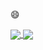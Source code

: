 
<!--
**Ang-l/Ang-l** is a ✨ _special_ ✨ repository because its `README.md` (this file) appears on your GitHub profile.

Here are some ideas to get you started:

- 🔭 I’m currently working on ...
- 🌱 I’m currently learning ...
- 👯 I’m looking to collaborate on ...
- 🤔 I’m looking for help with ...
- 💬 Ask me about ...
- 📫 How to reach me: ...
- 😄 Pronouns: ...
- ⚡ Fun fact: ...
-->

<!--
![Visitor Count](https://profile-counter.glitch.me/Ang-l/count.svg)
![](https://img.shields.io/badge/Python-3776AB?style=for-the-badge&logo=python&logoColor=white)
![](https://github-readme-stats.vercel.app/api?username=Ang-l&show_icons=true&theme=radical&count_private=true)  
![](https://github-readme-stats.vercel.app/api/top-langs/?username=Ang-l&include_all_commits=true&layout=compact)  

![](https://img.shields.io/badge/vue2-3776AB?style=for-the-badge&logo=vue2&logoColor=white)![](https://img.shields.io/badge/vue3-3776AB?style=for-the-badge&logo=vue3&logoColor=white)
-->

😄

<a href="https://github.com/Ang-l/fastapi-template">
  <img align="center" src="https://github-readme-stats.vercel.app/api/pin/?username=Ang-l&repo=fastapi-template" />
</a>
<a href="https://github.com/Ang-l/captcha">
  <img align="center" src="https://github-readme-stats.vercel.app/api/pin/?username=Ang-l&repo=captcha" />
</a>





<!-- <a href="https://github.com/anuraghazra/convoychat">
  <img align="center" src="https://github-readme-stats.vercel.app/api/pin/?username=anuraghazra&repo=convoychat" />
</a> -->
